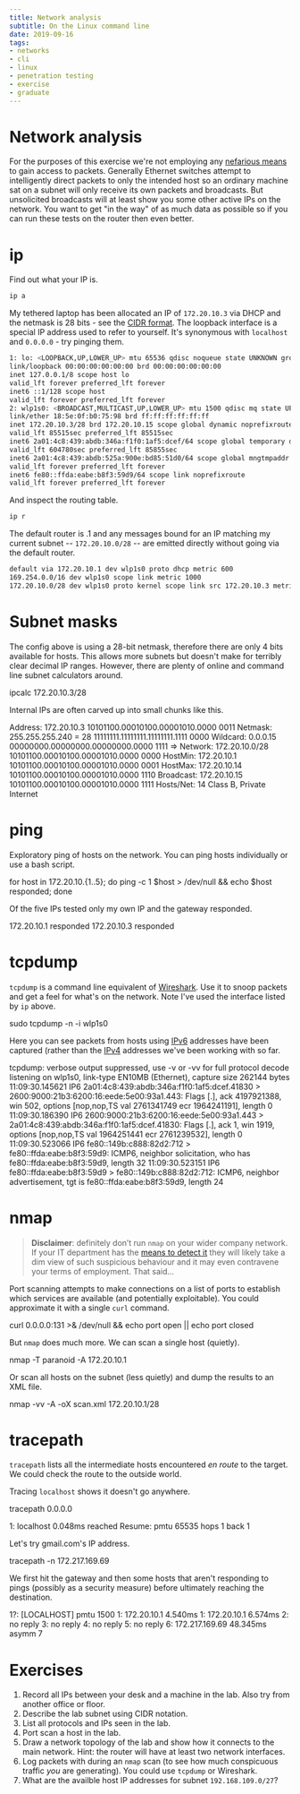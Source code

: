 ```yaml
---
title: Network analysis
subtitle: On the Linux command line
date: 2019-09-16
tags:
- networks
- cli
- linux
- penetration testing
- exercise
- graduate
---
```


# Network analysis

For the purposes of this exercise we're not employing any [nefarious
means](https://www.techopedia.com/definition/27471/address-resolution-protocol-poisoning-arp-poisoning)
to gain access to packets. Generally Ethernet switches attempt to intelligently
direct packets to only the intended host so an ordinary machine sat on a subnet
will only receive its own packets and broadcasts. But unsolicited broadcasts
will at least show you some other active IPs on the network. You want to get
"in the way" of as much data as possible so if you can run these tests on the
router then even better.

# ip
Find out what your IP is.

```bash
ip a
```

My tethered laptop has been allocated an IP of `172.20.10.3` via DHCP and the
netmask is 28 bits - see the [CIDR
format](https://en.wikipedia.org/wiki/Classless_Inter-Domain_Routing). The
loopback interface is a special IP address used to refer to yourself. It's
synonymous with `localhost` and `0.0.0.0` - try pinging them.

```bash
1: lo: <LOOPBACK,UP,LOWER_UP> mtu 65536 qdisc noqueue state UNKNOWN group default qlen 1000
link/loopback 00:00:00:00:00:00 brd 00:00:00:00:00:00
inet 127.0.0.1/8 scope host lo
valid_lft forever preferred_lft forever
inet6 ::1/128 scope host
valid_lft forever preferred_lft forever
2: wlp1s0: <BROADCAST,MULTICAST,UP,LOWER_UP> mtu 1500 qdisc mq state UP group default qlen 1000
link/ether 18:5e:0f:b0:75:98 brd ff:ff:ff:ff:ff:ff
inet 172.20.10.3/28 brd 172.20.10.15 scope global dynamic noprefixroute wlp1s0
valid_lft 85515sec preferred_lft 85515sec
inet6 2a01:4c8:439:abdb:346a:f1f0:1af5:dcef/64 scope global temporary dynamic
valid_lft 604780sec preferred_lft 85855sec
inet6 2a01:4c8:439:abdb:525a:900e:bd85:51d0/64 scope global mngtmpaddr noprefixroute
valid_lft forever preferred_lft forever
inet6 fe80::ffda:eabe:b8f3:59d9/64 scope link noprefixroute
valid_lft forever preferred_lft forever
```

And inspect the routing table.

```bash
ip r
```

The default router is .1 and any messages bound for an IP matching my current subnet -- `172.20.10.0/28` -- are emitted directly without going via the default router.

```bash
default via 172.20.10.1 dev wlp1s0 proto dhcp metric 600
169.254.0.0/16 dev wlp1s0 scope link metric 1000
172.20.10.0/28 dev wlp1s0 proto kernel scope link src 172.20.10.3 metric 600
```

# Subnet masks
The config above is using a 28-bit netmask, therefore there are only 4 bits available for hosts. This allows more subnets but doesn't make for terribly clear decimal IP ranges. However, there are plenty of online and command line subnet calculators around.

ipcalc 172.20.10.3/28

Internal IPs are often carved up into small chunks like this.

Address: 172.20.10.3 10101100.00010100.00001010.0000 0011
Netmask: 255.255.255.240 = 28 11111111.11111111.11111111.1111 0000
Wildcard: 0.0.0.15 00000000.00000000.00000000.0000 1111
=>
Network: 172.20.10.0/28 10101100.00010100.00001010.0000 0000
HostMin: 172.20.10.1 10101100.00010100.00001010.0000 0001
HostMax: 172.20.10.14 10101100.00010100.00001010.0000 1110
Broadcast: 172.20.10.15 10101100.00010100.00001010.0000 1111
Hosts/Net: 14 Class B, Private Internet

# ping
Exploratory ping of hosts on the network. You can ping hosts individually or use a bash script.

for host in 172.20.10.{1..5}; do ping -c 1 $host > /dev/null && echo $host responded; done

Of the five IPs tested only my own IP and the gateway responded.

172.20.10.1 responded
172.20.10.3 responded

# tcpdump
`tcpdump` is a command line equivalent of [Wireshark](https://en.wikipedia.org/wiki/Wireshark). Use it to snoop packets and get a feel for what's on the network. Note I've used the interface listed by `ip` above.

sudo tcpdump -n -i wlp1s0

Here you can see packets from hosts using [IPv6](https://en.wikipedia.org/wiki/IPv6) addresses have been captured (rather than the [IPv4](https://en.wikipedia.org/wiki/IPv4) addresses we've been working with so far.

tcpdump: verbose output suppressed, use -v or -vv for full protocol decode
listening on wlp1s0, link-type EN10MB (Ethernet), capture size 262144 bytes
11:09:30.145621 IP6 2a01:4c8:439:abdb:346a:f1f0:1af5:dcef.41830 > 2600:9000:21b3:6200:16:eede:5e00:93a1.443: Flags [.], ack 4197921388, win 502, options [nop,nop,TS val 2761341749 ecr 1964241191], length 0
11:09:30.186390 IP6 2600:9000:21b3:6200:16:eede:5e00:93a1.443 > 2a01:4c8:439:abdb:346a:f1f0:1af5:dcef.41830: Flags [.], ack 1, win 1919, options [nop,nop,TS val 1964251441 ecr 2761239532], length 0
11:09:30.523066 IP6 fe80::149b:c888:82d2:712 > fe80::ffda:eabe:b8f3:59d9: ICMP6, neighbor solicitation, who has fe80::ffda:eabe:b8f3:59d9, length 32
11:09:30.523151 IP6 fe80::ffda:eabe:b8f3:59d9 > fe80::149b:c888:82d2:712: ICMP6, neighbor advertisement, tgt is fe80::ffda:eabe:b8f3:59d9, length 24

# nmap
> __Disclaimer__: definitely don’t run ```nmap``` on your wider company network. If your IT department has the [means to detect it](https://en.wikipedia.org/wiki/Intrusion_detection_system) they will likely take a dim view of such suspicious behaviour and it may even contravene your terms of employment. That said...

Port scanning attempts to make connections on a list of ports to establish which services are available (and potentially exploitable). You could approximate it with a single `curl` command.

curl 0.0.0.0:131 >& /dev/null && echo port open || echo port closed

But `nmap` does much more. We can scan a single host (quietly).

nmap -T paranoid -A 172.20.10.1

Or scan all hosts on the subnet (less quietly) and dump the results to an XML file.

nmap -vv -A -oX scan.xml 172.20.10.1/28

# tracepath
`tracepath` lists all the intermediate hosts encountered _en route_ to the target. We could check the route to the outside world.

Tracing `localhost` shows it doesn't go anywhere.

tracepath 0.0.0.0

1: localhost 0.048ms reached
Resume: pmtu 65535 hops 1 back 1

Let's try gmail.com's IP address.

tracepath -n 172.217.169.69

We first hit the gateway and then some hosts that aren't responding to pings (possibly as a security measure) before ultimately reaching the destination.

1?: [LOCALHOST] pmtu 1500
1: 172.20.10.1 4.540ms
1: 172.20.10.1 6.574ms
2: no reply
3: no reply
4: no reply
5: no reply
6: 172.217.169.69 48.345ms asymm 7

# Exercises
1. Record all IPs between your desk and a machine in the lab. Also try from another office or floor.
1. Describe the lab subnet using CIDR notation.
1. List all protocols and IPs seen in the lab.
1. Port scan a host in the lab.
1. Draw a network topology of the lab and show how it connects to the main network. Hint: the router will have at least two network interfaces.
1. Log packets with during an `nmap` scan (to see how much conspicuous traffic _you_ are generating). You could use `tcpdump` or Wireshark.
1. What are the availble host IP addresses for subnet `192.168.109.0/27`?
